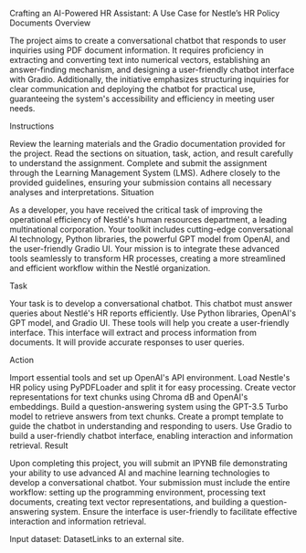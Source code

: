Crafting an AI-Powered HR Assistant: A Use Case for Nestle’s HR Policy Documents
Overview

The project aims to create a conversational chatbot that responds to user inquiries using PDF document information. It requires proficiency in extracting and converting text into numerical vectors, establishing an answer-finding mechanism, and designing a user-friendly chatbot interface with Gradio. Additionally, the initiative emphasizes structuring inquiries for clear communication and deploying the chatbot for practical use, guaranteeing the system's accessibility and efficiency in meeting user needs.

Instructions

Review the learning materials and the Gradio documentation provided for the project.
Read the sections on situation, task, action, and result carefully to understand the assignment.
Complete and submit the assignment through the Learning Management System (LMS).
Adhere closely to the provided guidelines, ensuring your submission contains all necessary analyses and interpretations.
Situation

As a developer, you have received the critical task of improving the operational efficiency of Nestlé's human resources department, a leading multinational corporation. Your toolkit includes cutting-edge conversational AI technology, Python libraries, the powerful GPT model from OpenAI, and the user-friendly Gradio UI. Your mission is to integrate these advanced tools seamlessly to transform HR processes, creating a more streamlined and efficient workflow within the Nestlé organization.

Task

Your task is to develop a conversational chatbot. This chatbot must answer queries about Nestlé's HR reports efficiently. Use Python libraries, OpenAI's GPT model, and Gradio UI. These tools will help you create a user-friendly interface. This interface will extract and process information from documents. It will provide accurate responses to user queries.

Action

Import essential tools and set up OpenAI's API environment.
Load Nestle's HR policy using PyPDFLoader and split it for easy processing.
Create vector representations for text chunks using Chroma dB and OpenAI's embeddings.
Build a question-answering system using the GPT-3.5 Turbo model to retrieve answers from text chunks.
Create a prompt template to guide the chatbot in understanding and responding to users.
Use Gradio to build a user-friendly chatbot interface, enabling interaction and information retrieval.
Result

Upon completing this project, you will submit an IPYNB file demonstrating your ability to use advanced AI and machine learning technologies to develop a conversational chatbot. Your submission must include the entire workflow: setting up the programming environment, processing text documents, creating text vector representations, and building a question-answering system. Ensure the interface is user-friendly to facilitate effective interaction and information retrieval.

Input dataset: DatasetLinks to an external site.

